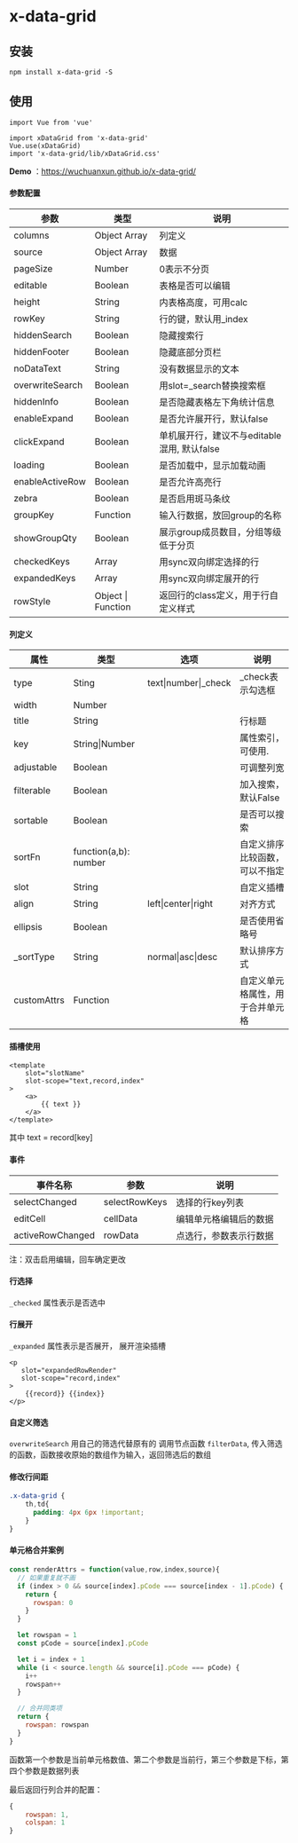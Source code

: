 # x-data-grid

## 安装
```
npm install x-data-grid -S
```

## 使用
```
import Vue from 'vue'

import xDataGrid from 'x-data-grid'
Vue.use(xDataGrid)
import 'x-data-grid/lib/xDataGrid.css'
```



**Demo** ：https://wuchuanxun.github.io/x-data-grid/

#### 参数配置

| 参数         | 类型         | 说明                 |
| ------------ | ------------ | -------------------- |
| columns      | Object Array | 列定义               |
| source       | Object Array | 数据                 |
| pageSize     | Number       | 0表示不分页          |
| editable     | Boolean      | 表格是否可以编辑     |
| height       | String       | 内表格高度，可用calc |
| rowKey       | String       | 行的键，默认用_index |
| hiddenSearch | Boolean      | 隐藏搜索行           |
| hiddenFooter | Boolean      | 隐藏底部分页栏       |
| noDataText   | String       | 没有数据显示的文本   |
| overwriteSearch   | Boolean  | 用slot=_search替换搜索框 |
| hiddenInfo | Boolean | 是否隐藏表格左下角统计信息 |
| enableExpand | Boolean | 是否允许展开行，默认false |
| clickExpand | Boolean | 单机展开行，建议不与editable混用, 默认false |
| loading | Boolean | 是否加载中，显示加载动画 |
| enableActiveRow | Boolean | 是否允许高亮行 |
| zebra | Boolean | 是否启用斑马条纹 |
| groupKey | Function | 输入行数据，放回group的名称 |
| showGroupQty | Boolean | 展示group成员数目，分组等级低于分页 |
| checkedKeys | Array | 用sync双向绑定选择的行 |
| expandedKeys | Array | 用sync双向绑定展开的行 |
| rowStyle | Object \| Function | 返回行的class定义，用于行自定义样式 |



#### 列定义

| 属性        | 类型                  | 选项                 | 说明                             |
| ----------- | --------------------- | -------------------- | -------------------------------- |
| type        | Sting                 | text\|number\|_check | _check表示勾选框                 |
| width       | Number                |                      |                                  |
| title       | String                |                      | 行标题                           |
| key         | String\|Number        |                      | 属性索引，可使用.                |
| adjustable  | Boolean               |                      | 可调整列宽                       |
| filterable  | Boolean               |                      | 加入搜索，默认False              |
| sortable    | Boolean               |                      | 是否可以搜索                     |
| sortFn      | function(a,b): number |                      | 自定义排序比较函数，可以不指定   |
| slot        | String                |                      | 自定义插槽                       |
| align       | String                | left\|center\|right  | 对齐方式                         |
| ellipsis    | Boolean               |                      | 是否使用省略号                   |
| _sortType   | String                | normal\|asc\|desc    | 默认排序方式                     |
| customAttrs | Function              |                      | 自定义单元格属性，用于合并单元格 |



#### 插槽使用

```vue
<template
    slot="slotName"
    slot-scope="text,record,index"
>
	<a>
    	{{ text }}
    </a>
</template>
```

其中 text = record[key] 



#### 事件

| 事件名称         | 参数          | 说明                   |
| ---------------- | ------------- | ---------------------- |
| selectChanged    | selectRowKeys | 选择的行key列表        |
| editCell         | cellData      | 编辑单元格编辑后的数据 |
| activeRowChanged | rowData       | 点选行，参数表示行数据 |

注：双击启用编辑，回车确定更改



#### 行选择

`_checked` 属性表示是否选中



#### 行展开

`_expanded` 属性表示是否展开， 展开渲染插槽

```vue
<p
   slot="expandedRowRender"
   slot-scope="record,index"
>
    {{record}} {{index}}
</p>
```



#### 自定义筛选

`overwriteSearch` 用自己的筛选代替原有的
调用节点函数 `filterData`, 传入筛选的函数，函数接收原始的数组作为输入，返回筛选后的数组



#### 修改行间距

```scss
.x-data-grid {
    th,td{
      padding: 4px 6px !important;
    }
}
```



#### 单元格合并案例

```js
const renderAttrs = function(value,row,index,source){
  // 如果重复就不画
  if (index > 0 && source[index].pCode === source[index - 1].pCode) {
    return {
      rowspan: 0
    }
  }

  let rowspan = 1
  const pCode = source[index].pCode

  let i = index + 1
  while (i < source.length && source[i].pCode === pCode) {
    i++
    rowspan++
  }

  // 合并同类项
  return {
    rowspan: rowspan
  }
}
```

函数第一个参数是当前单元格数值、第二个参数是当前行，第三个参数是下标，第四个参数是数据列表

最后返回行列合并的配置：

```js
{
    rowspan: 1,
    colspan: 1
}
```

